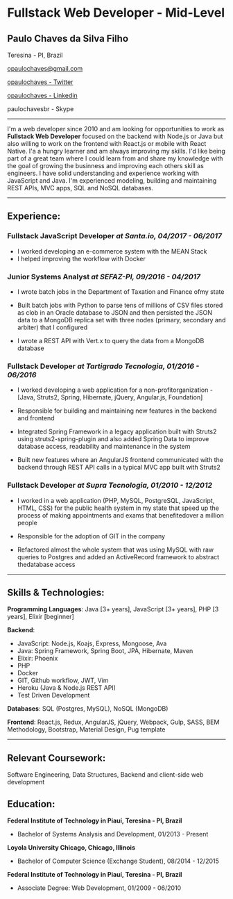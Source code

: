 # Fullstack Web Developer - Mid-Level

## Paulo Chaves da Silva Filho

Teresina - PI, Brazil

[opaulochaves@gmail.com](mailto:opaulochaves@gmail.com)

[opaulochaves - Twitter](https://twitter.com/opaulochaves)

[opaulochaves - Linkedin](https://www.linkedin.com/in/opaulochaves/)

paulochavesbr - Skype

----------

I'm a web developer since 2010 and am looking for opportunities to work as **Fullstack Web Developer** focused on the backend with Node.js or Java but also willing to work on the frontend with React.js or mobile with React Native. I'a a hungry learner and am always improving my skills. I'd like being part of a great team where I could learn from and share my knowledge with the goal of growing the businness and improving each others skill as engineers. I have solid understanding and experience working with JavaScript and Java. I'm experienced modeling, building and maintaining REST APIs, MVC apps, SQL and NoSQL databases.

---------------

## Experience:

### **Fullstack JavaScript Developer** *at Santa.io, 04/2017 - 06/2017*

- I worked developing an e-commerce system with the MEAN Stack
- I helped improving the workflow with Docker

### **Junior Systems Analyst** *at SEFAZ-PI, 09/2016 - 04/2017*

- I wrote ​batch​ ​jobs​ ​in​ ​the​ ​Department​ ​of​ ​Taxation​ ​and​ ​Finance​ ​of​ my​ ​state
- Built batch jobs with Python to parse tens of millions of CSV files stored as clob in an Oracle database to JSON and then persisted the JSON data to a MongoDB replica set with three nodes (primary, secondary​ ​and​ ​arbiter)​ ​that​ ​I ​configured

- I wrote​ ​a ​REST​ ​API​ ​with​ ​Vert.x​ ​to​ ​query​ ​the​ ​data​ ​from​ ​a ​MongoDB​ ​database

### **Fullstack Developer** *at Tartigrado Tecnologia, 01/2016 - 06/2016*

- I worked​ ​developing​​ a​ web​ ​application​ ​for​ a non-profit​ organization - [Java, Struts2, Spring, Hibernate, jQuery, Angular.js, Foundation]

- Responsible for building and maintaining new features in the backend and frontend

- Integrated Spring Framework in a legacy application built with Struts2 using struts2-spring-plugin and also added Spring Data to improve database access, readability and maintenance in the system

- Built new features where an AngularJS frontend communicated with the backend through REST API calls in a typical MVC app built with Struts2

### **Fullstack Developer** *at Supra Tecnologia, 01/2010 - 12/2012*

- I worked in a web application (PHP, MySQL, PostgreSQL, JavaScript, HTML, CSS) for the public health system in my state that speed up the process of making​ appointments​​ and​ exams​ that​ benefited​ over​ a ​million​ people

- Responsible for​ the adoption of GIT in​ the company

- Refactored almost the whole system that was using MySQL with raw queries to Postgres and added an​ ActiveRecord​ framework​ to​ abstract​ the​ database​ access

------------------

## Skills & Technologies:

**Programming Languages**: Java [3+ years], JavaScript [3+ years], PHP [3 years], Elixir [beginner]

**Backend**:
- JavaScript: Node.js, Koajs, Express, Mongoose, Ava
- Java: Spring Framework, Spring Boot, JPA, Hibernate, Maven
- Elixir: Phoenix
- PHP
- Docker
- GIT, Github workflow, JWT, Vim
- Heroku (Java & Node.js REST API)
- Test Driven Development

**Databases**: SQL (Postgres, MySQL), NoSQL (MongoDB)

**Frontend**: React.js, Redux, AngularJS, jQuery, Webpack, Gulp, SASS, BEM Methodology, Bootstrap, Material Design, Pug template

----------------------

## Relevant Coursework:
Software Engineering, Data Structures, Backend and client-side web development

## Education:

**Federal Institute of Technology in Piauí, Teresina - PI, Brazil**
- Bachelor of Systems Analysis and Development, 01/2013 - Present

**Loyola University Chicago, Chicago, Illinois**
- Bachelor of Computer Science (Exchange Student), 08/2014 - 12/2015

**Federal Institute of Technology in Piauí, Teresina - PI, Brazil**
- Associate Degree: Web Development, 01/2009 - 06/2010